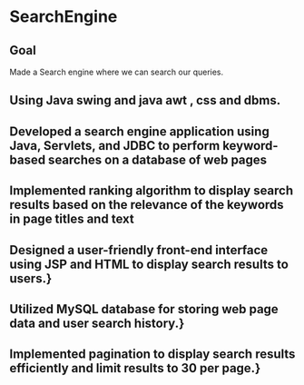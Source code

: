 # SearchEngine
## Goal
Made a Search engine where we can search our queries.

## Using Java swing and java awt , css and dbms.
  ##  Developed a search engine application using Java, Servlets, and JDBC to perform keyword-based searches on a database of web pages
  ##  Implemented ranking algorithm to display search results based on the relevance of the keywords in page titles and text
  ##  Designed a user-friendly front-end interface using JSP and HTML to display search results to users.}
  ##  Utilized MySQL database for storing web page data and user search history.}
  ##  Implemented pagination to display search results efficiently and limit results to 30 per page.}
